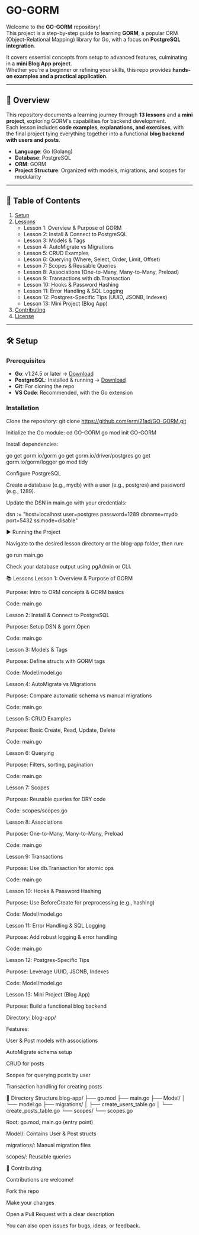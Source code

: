# GO-GORM

Welcome to the **GO-GORM** repository!  
This project is a step-by-step guide to learning **GORM**, a popular ORM (Object-Relational Mapping) library for Go, with a focus on **PostgreSQL integration**.  

It covers essential concepts from setup to advanced features, culminating in a **mini Blog App project**.  
Whether you're a beginner or refining your skills, this repo provides **hands-on examples and a practical application**.

---

## 🚀 Overview

This repository documents a learning journey through **13 lessons** and a **mini project**, exploring GORM's capabilities for backend development.  
Each lesson includes **code examples, explanations, and exercises**, with the final project tying everything together into a functional **blog backend with users and posts**.

- **Language**: Go (Golang)  
- **Database**: PostgreSQL  
- **ORM**: GORM  
- **Project Structure**: Organized with models, migrations, and scopes for modularity  

---

## 📑 Table of Contents

1. [Setup](#-setup)  
2. [Lessons](#-lessons)  
   - Lesson 1: Overview & Purpose of GORM  
   - Lesson 2: Install & Connect to PostgreSQL  
   - Lesson 3: Models & Tags  
   - Lesson 4: AutoMigrate vs Migrations  
   - Lesson 5: CRUD Examples  
   - Lesson 6: Querying (Where, Select, Order, Limit, Offset)  
   - Lesson 7: Scopes & Reusable Queries  
   - Lesson 8: Associations (One-to-Many, Many-to-Many, Preload)  
   - Lesson 9: Transactions with db.Transaction  
   - Lesson 10: Hooks & Password Hashing  
   - Lesson 11: Error Handling & SQL Logging  
   - Lesson 12: Postgres-Specific Tips (UUID, JSONB, Indexes)  
   - Lesson 13: Mini Project (Blog App)  
3. [Contributing](#-contributing)  
4. [License](#-license)  

---

## 🛠 Setup

### Prerequisites

- **Go**: v1.24.5 or later → [Download](https://golang.org)  
- **PostgreSQL**: Installed & running → [Download](https://www.postgresql.org/)  
- **Git**: For cloning the repo  
- **VS Code**: Recommended, with the Go extension  

### Installation

Clone the repository:
git clone https://github.com/ermi21ad/GO-GORM.git

Initialize the Go module:
cd GO-GORM
go mod init GO-GORM

Install dependencies:

go get gorm.io/gorm
go get gorm.io/driver/postgres
go get gorm.io/gorm/logger
go mod tidy

Configure PostgreSQL

Create a database (e.g., mydb) with a user (e.g., postgres) and password (e.g., 1289).

Update the DSN in main.go with your credentials:

dsn := "host=localhost user=postgres password=1289 dbname=mydb port=5432 sslmode=disable"

▶️ Running the Project

Navigate to the desired lesson directory or the blog-app folder, then run:

go run main.go


Check your database output using pgAdmin or CLI.

📚 Lessons
Lesson 1: Overview & Purpose of GORM

Purpose: Intro to ORM concepts & GORM basics

Code: main.go

Lesson 2: Install & Connect to PostgreSQL

Purpose: Setup DSN & gorm.Open

Code: main.go

Lesson 3: Models & Tags

Purpose: Define structs with GORM tags

Code: Model/model.go

Lesson 4: AutoMigrate vs Migrations

Purpose: Compare automatic schema vs manual migrations

Code: main.go

Lesson 5: CRUD Examples

Purpose: Basic Create, Read, Update, Delete

Code: main.go

Lesson 6: Querying

Purpose: Filters, sorting, pagination

Code: main.go

Lesson 7: Scopes

Purpose: Reusable queries for DRY code

Code: scopes/scopes.go

Lesson 8: Associations

Purpose: One-to-Many, Many-to-Many, Preload

Code: main.go

Lesson 9: Transactions

Purpose: Use db.Transaction for atomic ops

Code: main.go

Lesson 10: Hooks & Password Hashing

Purpose: Use BeforeCreate for preprocessing (e.g., hashing)

Code: Model/model.go

Lesson 11: Error Handling & SQL Logging

Purpose: Add robust logging & error handling

Code: main.go

Lesson 12: Postgres-Specific Tips

Purpose: Leverage UUID, JSONB, Indexes

Code: Model/model.go

Lesson 13: Mini Project (Blog App)

Purpose: Build a functional blog backend

Directory: blog-app/

Features:

User & Post models with associations

AutoMigrate schema setup

CRUD for posts

Scopes for querying posts by user

Transaction handling for creating posts

📂 Directory Structure
blog-app/
├── go.mod
├── main.go
├── Model/
│   └── model.go
├── migrations/
│   ├── create_users_table.go
│   └── create_posts_table.go
└── scopes/
    └── scopes.go


Root: go.mod, main.go (entry point)

Model/: Contains User & Post structs

migrations/: Manual migration files

scopes/: Reusable queries

🤝 Contributing

Contributions are welcome!

Fork the repo

Make your changes

Open a Pull Request with a clear description

You can also open issues for bugs, ideas, or feedback.

